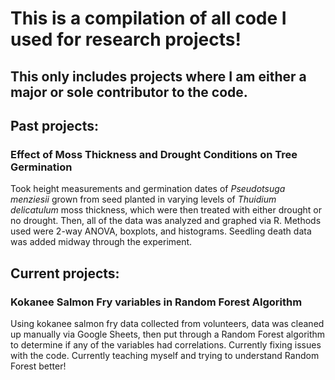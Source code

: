 # This is a compilation of all code I used for research projects! 
## This only includes projects where I am either a major or sole contributor to the code. 

## Past projects: 
### Effect of Moss Thickness and Drought Conditions on Tree Germination
Took height measurements and germination dates of *Pseudotsuga menziesii* grown from seed planted in varying levels of *Thuidium delicatulum* moss thickness, which were then treated with either drought or no drought. Then, all of the data was analyzed and graphed via R. Methods used were 2-way ANOVA, boxplots, and histograms. Seedling death data was added midway through the experiment.

## Current projects:
### Kokanee Salmon Fry variables in Random Forest Algorithm
Using kokanee salmon fry data collected from volunteers, data was cleaned up manually via Google Sheets, then put through a Random Forest algorithm to determine if any of the variables had correlations. Currently fixing issues with the code. Currently teaching myself and trying to understand Random Forest better!

